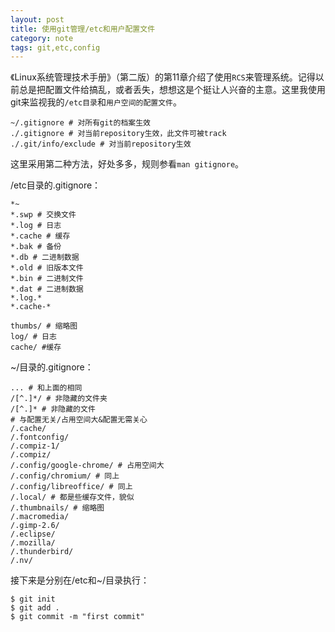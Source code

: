 ```yaml
---
layout: post
title: 使用git管理/etc和用户配置文件
category: note
tags: git,etc,config
---
```


《Linux系统管理技术手册》（第二版）的第11章介绍了使用`RCS`来管理系统。记得以前总是把配置文件给搞乱，或者丢失，想想这是个挺让人兴奋的主意。这里我使用git来监视我的`/etc目录`和`用户空间的配置文件`。

	~/.gitignore # 对所有git的档案生效
	./.gitignore # 对当前repository生效，此文件可被track
	./.git/info/exclude # 对当前repository生效

这里采用第二种方法，好处多多，规则参看`man gitignore`。

/etc目录的.gitignore：

	*~
	*.swp # 交换文件
	*.log # 日志
	*.cache # 缓存
	*.bak # 备份
	*.db # 二进制数据
	*.old # 旧版本文件
	*.bin # 二进制文件
	*.dat # 二进制数据
	*.log.*
	*.cache-*
	
	thumbs/ # 缩略图
	log/ # 日志
	cache/ #缓存

~/目录的.gitignore：

	... # 和上面的相同
	/[^.]*/ # 非隐藏的文件夹
	/[^.]* # 非隐藏的文件
	# 与配置无关/占用空间大&配置无需关心
	/.cache/
	/.fontconfig/
	/.compiz-1/
	/.compiz/
	/.config/google-chrome/ # 占用空间大
	/.config/chromium/ # 同上
	/.config/libreoffice/ # 同上
	/.local/ # 都是些缓存文件，貌似
	/.thumbnails/ # 缩略图
	/.macromedia/
	/.gimp-2.6/
	/.eclipse/
	/.mozilla/
	/.thunderbird/
	/.nv/

接下来是分别在/etc和~/目录执行：

	$ git init
	$ git add .
	$ git commit -m "first commit"

